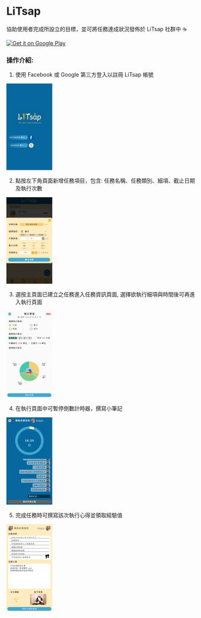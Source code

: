 # LiTsap
協助使用者完成所設立的目標，並可將任務達成狀況發佈於 LiTsap 社群中 :coffee:

<a href='https://play.google.com/store/apps/details?id=studio.honidot.litsap&pcampaignid=pcampaignidMKT-Other-global-all-co-prtnr-py-PartBadge-Mar2515-1'><img alt='Get it on Google Play' src='https://play.google.com/intl/en_us/badges/static/images/badges/en_badge_web_generic.png' width='200'/></a>

### 操作介紹:
1. 使用 Facebook 或 Google 第三方登入以註冊 LiTsap 帳號

<img alt='Login Page' src='https://github.com/honiwy/LiTsap/blob/read_me/LiTsap/readme_imgs/Screenshot_20200225-232141.png'  width="120"></img>

2. 點按左下角頁面新增任務項目，包含: 任務名稱、任務類別、細項、截止日期及執行次數

<img alt='Create Page' src='https://github.com/honiwy/LiTsap/blob/read_me/LiTsap/readme_imgs/Screenshot_20200308-204903.png'  width="120"></img>

3. 選按主頁面已建立之任務進入任務資訊頁面, 選擇欲執行細項與時間後可再進入執行頁面

<img alt='Detail Page' src='https://github.com/honiwy/LiTsap/blob/read_me/LiTsap/readme_imgs/Screenshot_20200308-210302.png'  width="120"></img>

4. 在執行頁面中可暫停倒數計時器，撰寫小筆記

<img alt='Workout Page' src='https://github.com/honiwy/LiTsap/blob/read_me/LiTsap/readme_imgs/Screenshot_20200225-224836.png'  width="120"></img>

5. 完成任務時可撰寫該次執行心得並領取經驗值

<img alt='Workout Page' src='https://github.com/honiwy/LiTsap/blob/read_me/LiTsap/readme_imgs/Screenshot_20200225-231207.png'  width="120"></img>
